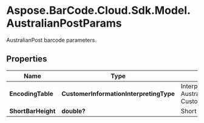 # Aspose.BarCode.Cloud.Sdk.Model.AustralianPostParams

AustralianPost barcode parameters.

## Properties

Name | Type | Description | Notes
---- | ---- | ----------- | -----
**EncodingTable** | **CustomerInformationInterpretingType** | Interpreting type for the Customer Information of AustralianPost, default to CustomerInformationInterpretingType.Other\&quot; | [optional]
**ShortBarHeight** | **double?** | Short bar&#39;s height of AustralianPost barcode. | [optional]
